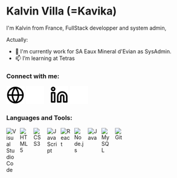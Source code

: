# Kalvin Villa (=Kavika)
I'm Kalvin from France, FullStack developper and system admin, 

Actually:

- 🔭 I'm currently work for SA Eaux Mineral d'Evian as SysAdmin.
- 📫 I’m learning at Tetras


### Connect with me:

[![img_contact](./ressources/globe-light.svg)](https://github.com/KalvinVilla#gh-light-mode-only)
[![img_contact](./ressources/globe-dark.svg)](https://github.com/KalvinVilla#gh-dark-mode-only)
&nbsp;&nbsp;
[![img_contact](./ressources/linkedin-light.svg)](https://fr.linkedin.com/in/kalvin-villa-3045491b5)
[![img_contact](./ressources/linkedin-dark.svg)](https://fr.linkedin.com/in/kalvin-villa-3045491b5)

### Languages and Tools:

<img align="left" alt="Visual Studio Code" width="26px" src="https://cdn.jsdelivr.net/gh/devicons/devicon/icons/vscode/vscode-original.svg" style="padding-right:10px;" />

<img align="left" alt="HTML5" width="26px" src="https://cdn.jsdelivr.net/gh/devicons/devicon/icons/html5/html5-original.svg" style="padding-right:10px;" />
<img align="left" alt="CSS3" width="26px" src="https://cdn.jsdelivr.net/gh/devicons/devicon/icons/css3/css3-original.svg" style="padding-right:10px;" />
<img align="left" alt="JavaScript" width="26px" src="https://cdn.jsdelivr.net/gh/devicons/devicon/icons/javascript/javascript-original.svg" style="padding-right:10px;" />
<img align="left" alt="React" width="26px" src="https://cdn.jsdelivr.net/gh/devicons/devicon/icons/react/react-original.svg" style="padding-right:10px;" />
<img align="left" alt="Node.js" width="26px" src="https://cdn.jsdelivr.net/gh/devicons/devicon/icons/nodejs/nodejs-original.svg" style="padding-right:10px;" />
<img align="left" alt="Java" width="26px" src="https://cdn.jsdelivr.net/gh/devicons/devicon/icons/java/java-original.svg" style="padding-right:10px;" />
<img align="left" alt="MySQL" width="26px" src="https://cdn.jsdelivr.net/gh/devicons/devicon/icons/mysql/mysql-original.svg" style="padding-right:10px;" />
<img align="left" alt="Git" width="26px" src="https://cdn.jsdelivr.net/gh/devicons/devicon/icons/git/git-original.svg" style="padding-right:10px;" />
